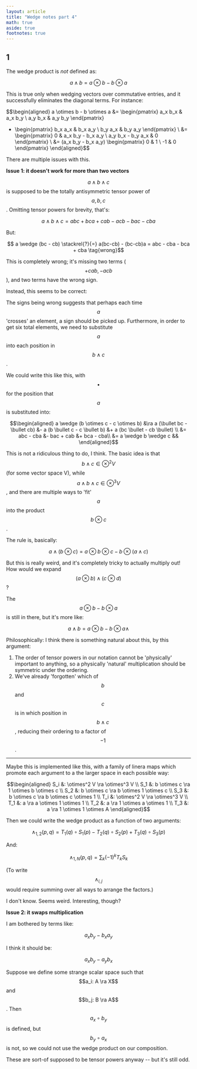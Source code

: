 ```yaml
---
layout: article
title: "Wedge notes part 4"
math: true
aside: true
footnotes: true
---
```


## 1

The wedge product is *not* defined as:

$$a \wedge b = a \otimes b - b \otimes a$$

This is true only when wedging vectors over commutative entries, and it successfully eliminates the diagonal terms. For instance:

$$\begin{aligned}
a \otimes b - b \otimes a &= 
\begin{pmatrix} a_x b_x & a_x b_y \\ a_y b_x & a_y b_y \end{pmatrix} 
- \begin{pmatrix} b_x a_x & b_x a_y \\ b_y a_x & b_y a_y \end{pmatrix} \\
&= 
\begin{pmatrix} 0 & a_x b_y - b_x a_y \\ a_y b_x - b_y a_x & 0 \end{pmatrix} \\
&= (a_x b_y - b_x a_y) \begin{pmatrix} 0 & 1 \\ -1 & 0 \end{pmatrix} \end{aligned}$$


There are multiple issues with this.

**Issue 1: it doesn't work for more than two vectors**

$$a \wedge b \wedge c$$ is supposed to be the totally antisymmetric tensor power of $$a,b,c$$. Omitting tensor powers for brevity, that's:

$$a \wedge b \wedge c = abc + bca + cab - acb - bac - cba \tag{correct}$$

But:

$$ a \wedge (bc - cb) \stackrel{?}{=} a(bc-cb) - (bc-cb)a = abc - cba - bca + cba \tag{wrong}$$

This is completely wrong; it's missing two terms ($$+cab, -acb$$), and two terms have the wrong sign.

Instead, this seems to be correct:

The signs being wrong suggests that perhaps each time $$a$$ 'crosses' an element, a sign should be picked up. Furthermore, in order to get six total elements, we need to substitute $$a$$ into each position in $$b \wedge c$$.

We could write this like this, with $$\bullet$$ for the position that $$a$$ is substituted into:

$$\begin{aligned} 
a \wedge (b \otimes c - c \otimes b) 
&\ra a (\bullet bc - \bullet cb) 
&- a (b \bullet c - c \bullet b) 
&+ a (bc \bullet - cb \bullet) \\
&= abc - cba 
&- bac + cab 
&+ bca - cba\\
&= a \wedge b \wedge c &&
\end{aligned}$$

This is not a ridiculous thing to do, I think. The basic idea is that $$b \wedge c \in \otimes^2 V$$ (for some vector space V), while $$a \wedge b \wedge c \in \otimes^3 V$$, and there are multiple ways to 'fit' $$a$$ into the product $$b \otimes c$$. 

The rule is, basically:

$$a \wedge (b \otimes c) = a \otimes b \otimes c - b \otimes (a \wedge c)$$

But this is really weird, and it's completely tricky to actually multiply out! How would we expand $$(a \otimes b) \wedge (c \otimes d)$$?

The $$a \otimes b - b \otimes a$$ is still in there, but it's more like:

$$a \wedge b = a \otimes b - b \otimes a \wedge$$


Philosophically: I think there is something natural about this, by this argument:

1. The order of tensor powers in our notation cannot be 'physically' important to anything, so a physically 'natural' multiplication should be symmetric under the ordering.
2. We've already 'forgotten' which of $$b$$ and $$c$$ is in which position in $$b \wedge c$$, reducing their ordering to a factor of $$-1$$.


--------

Maybe this is implemented like this, with a family of linera maps which promote each argument to a the larger space in each possible way:

$$\begin{aligned}
S_i &: \otimes^2 V \ra \otimes^3 V \\
S_1 &: b \otimes c \ra 1 \otimes b \otimes c \\
S_2 &: b \otimes c \ra b \otimes 1 \otimes c \\
S_3 &: b \otimes c \ra b \otimes c \otimes 1 \\
T_i &: \otimes^2 V \ra \otimes^3 V \\
T_1 &: a \ra a \otimes 1 \otimes 1 \\
T_2 &: a \ra 1 \otimes a \otimes 1 \\
T_3 &: a \ra 1 \otimes 1 \otimes A
\end{aligned}$$

Then we could write the wedge product as a function of two arguments:

$$\wedge_{1,2}(p,q) = T_1(q) \circ S_1(p) - T_2 (q) \circ S_2 (p) + T_3 (q) \circ S_3(p) $$

And:

$$\wedge_{1, N}(p,q) = \sum_k (-1)^k T_k S_k$$

(To write $$\wedge_{i,j}$$ would require summing over all ways to arrange the factors.)

I don't know. Seems weird. Interesting, though?

**Issue 2: it swaps multiplication**

I am bothered by terms like:

$$a_x b_y - b_x a_y$$

I think it should be:

$$a_x b_y - a_y b_x$$

Suppose we define some strange scalar space such that $$a_i: A \ra X$$ and $$b_j: B \ra A$$. Then $$a_x \circ b_y$$ is defined, but $$b_y \circ a_x$$ is not, so we could not use the wedge product on our composition.

These are sort-of supposed to be tensor powers anyway -- but it's still odd.
